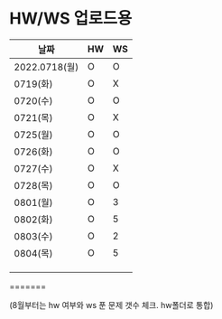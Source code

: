 
# HW/WS 업로드용

|      날짜 |  HW | WS |
| --- | --- | --- |
| 2022.0718(월) |O|O| 
| 0719(화) | O | X |
| 0720(수) | O | O |
| 0721(목) | O | X |
| 0725(월) | O | O |
| 0726(화) | O | O |
| 0727(수) | O | X |
| 0728(목) | O | O |
| 0801(월) | O | 3 |
| 0802(화) | O | 5 |
| 0803(수) | O | 2 |
| 0804(목) | O | 5 |
|  |  |  |
|  |  |  |
|  |  |  |
=======

(8월부터는 hw 여부와 ws 푼 문제 갯수 체크. hw폴더로 통합)
